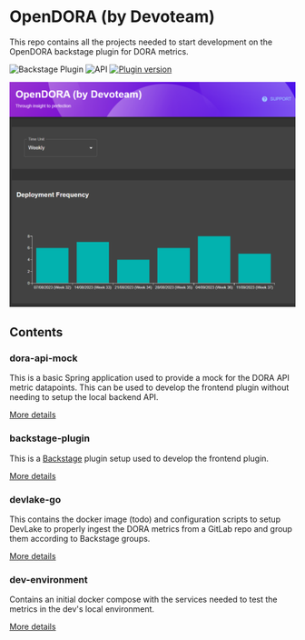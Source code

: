 # OpenDORA (by Devoteam)

This repo contains all the projects needed to start development on the OpenDORA backstage plugin for DORA metrics.

![Backstage Plugin](.github\workflows\pr-backstage-plugin-workflow.yaml/badge.svg)
![API](.github\workflows\pr-go-workflow.yaml/badge.svg)
[![Plugin version](https://img.shields.io/github/package-json/v/devoteamnl/opendora?label=plugin&filename=backstage-plugin%2Fplugins%2Fopen-dora%2Fpackage.json)](https://www.npmjs.com/package/@devoteam-nl/open-dora-backstage-plugin)

![Screenshot of the main OpenDORA dashboard](screenshot.png)

## Contents

### dora-api-mock

This is a basic Spring application used to provide a mock for the DORA API metric datapoints. This can be used to develop the frontend plugin without needing to setup the local backend API.

[More details](dora-api-mock/README.md)

### backstage-plugin

This is a [Backstage](https://backstage.io) plugin setup used to develop the frontend plugin.

[More details](backstage-plugin/README.md)

### devlake-go

This contains the docker image (todo) and configuration scripts to setup DevLake to properly ingest the DORA metrics from a GitLab repo and group them according to Backstage groups.

[More details](devlake-go/README.md)

### dev-environment

Contains an initial docker compose with the services needed to test the metrics in the dev's local environment.

[More details](dev-environment/README.md)
